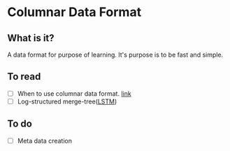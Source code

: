 # Columnar Data Format

## What is it?
A data format for purpose of learning. It's purpose is to be fast and simple.

## To read
- [ ] When to use columnar data format. [link](https://www.tinybird.co/blog-posts/when-to-use-columnar-database)
- [ ] Log-structured merge-tree([LSTM](https://en.wikipedia.org/wiki/Log-structured_merge-tree))

## To do
- [ ] Meta data creation
